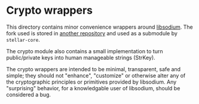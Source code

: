 # Crypto wrappers

This directory contains minor convenience wrappers around
[libsodium](http://libsodium.org). The fork used is stored in
[another repository](https://github.com/stellar/libsodium)
and used as a submodule by `stellar-core`.

The crypto module also contains a small implementation to turn public/private
keys into human manageable strings (StrKey).

The crypto wrappers are intended to be minimal, transparent, safe and simple;
they should not "enhance", "customize" or otherwise alter any of the
cryptographic principles or primitives provided by libsodium. Any "surprising"
behavior, for a knowledgable user of libsodium, should be considered a bug.
